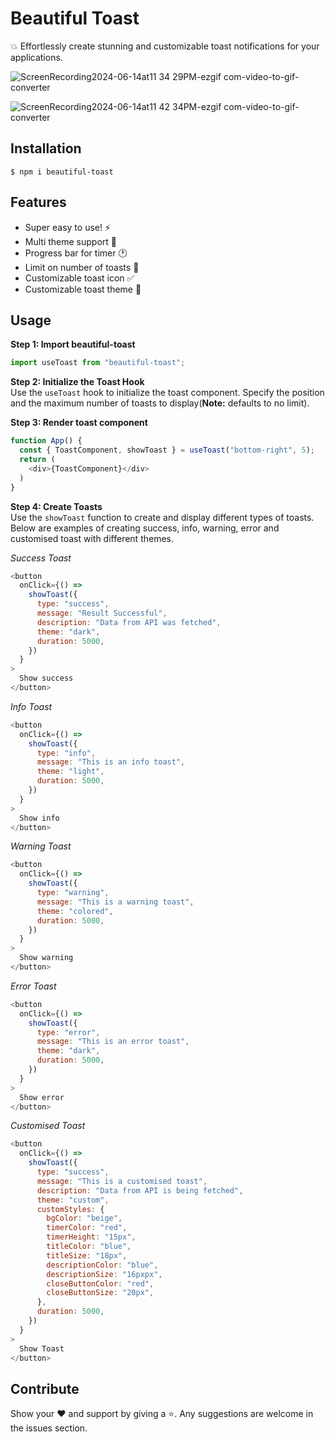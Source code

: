 
# Beautiful Toast

:boom: Effortlessly create stunning and customizable toast notifications for your applications.

![ScreenRecording2024-06-14at11 34 29PM-ezgif com-video-to-gif-converter](https://github.com/naman360/beautiful-toast/assets/40193621/6897bece-3094-43de-8ccd-0fb996f148c4)


![ScreenRecording2024-06-14at11 42 34PM-ezgif com-video-to-gif-converter](https://github.com/naman360/beautiful-toast/assets/40193621/701b7dc8-c827-4b2b-8071-88c359d72636)


## Installation

```
$ npm i beautiful-toast
```

## Features
- Super easy to use! ⚡
- Multi theme support 🌈
- Progress bar for timer 🕐
- Limit on number of toasts 🔴
- Customizable toast icon ✅
- Customizable toast theme 🎉

## Usage
**Step 1: Import beautiful-toast**  

```javascript
import useToast from "beautiful-toast";
```

**Step 2: Initialize the Toast Hook**  
Use the `useToast` hook to initialize the toast component. Specify the position and the maximum number of toasts to display(**Note:** defaults to no limit). 

**Step 3: Render toast component**
```javascript
function App() {
  const { ToastComponent, showToast } = useToast("bottom-right", 5);
  return (
    <div>{ToastComponent}</div>
  )
}
```
**Step 4: Create Toasts**  
Use the `showToast` function to create and display different types of toasts. Below are examples of creating success, info, warning, error and customised toast with different themes.

*Success Toast*  
```javascript
<button
  onClick={() =>
    showToast({
      type: "success",
      message: "Result Successful",
      description: "Data from API was fetched",
      theme: "dark",
      duration: 5000,
    })
  }
>
  Show success
</button>
```

*Info Toast*  
```javascript
<button
  onClick={() =>
    showToast({
      type: "info",
      message: "This is an info toast",
      theme: "light",
      duration: 5000,
    })
  }
>
  Show info
</button>
```

*Warning Toast*  
```javascript
<button
  onClick={() =>
    showToast({
      type: "warning",
      message: "This is a warning toast",
      theme: "colored",
      duration: 5000,
    })
  }
>
  Show warning
</button>
```

*Error Toast*  
```javascript
<button
  onClick={() =>
    showToast({
      type: "error",
      message: "This is an error toast",
      theme: "dark",
      duration: 5000,
    })
  }
>
  Show error
</button>
```

*Customised Toast*
```javascript
<button
  onClick={() =>
    showToast({
      type: "success",
      message: "This is a customised toast",
      description: "Data from API is being fetched",
      theme: "custom",
      customStyles: {
        bgColor: "beige",
        timerColor: "red",
        timerHeight: "15px",
        titleColor: "blue",
        titleSize: "18px",
        descriptionColor: "blue",
        descriptionSize: "16pxpx",
        closeButtonColor: "red",
        closeButtonSize: "20px",
      },
      duration: 5000,
    })
  }
>
  Show Toast
</button>
```


## Contribute
Show your ❤️ and support by giving a ⭐. Any suggestions are welcome in the issues section.  
